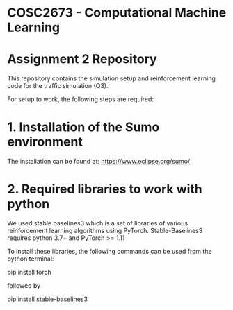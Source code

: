 # COSC2673 - Computational Machine Learning
# Assignment 2 Repository

This repository contains the simulation setup and reinforcement learning code for the traffic simulation (Q3). 

For setup to work, the following steps are required:

# 1. Installation of the Sumo environment 
The installation can be found at: https://www.eclipse.org/sumo/

# 2. Required libraries to work with python

We used stable baselines3 which is a set of libraries of various reinforcement learning algorithms using PyTorch.
Stable-Baselines3 requires python 3.7+ and PyTorch >= 1.11

To install these libraries, the following commands can be used from the python terminal:

pip install torch

followed by 

pip install stable-baselines3
